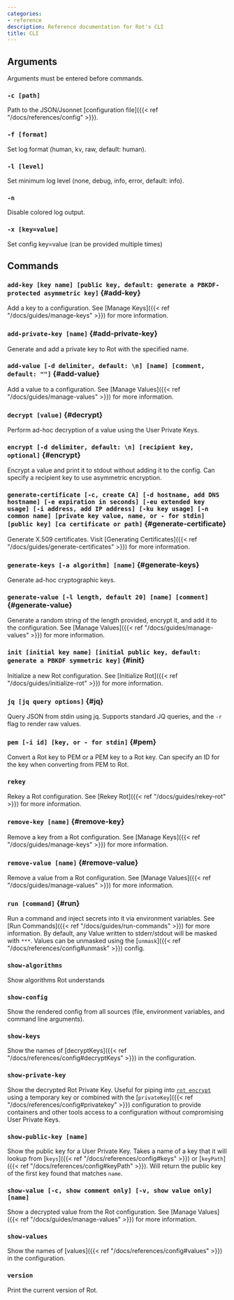 ```yaml
---
categories:
- reference
description: Reference documentation for Rot's CLI
title: CLI
---
```


## Arguments

Arguments must be entered before commands.

### `-c [path]`

Path to the JSON/Jsonnet [configuration file]({{< ref "/docs/references/config" >}}).

### `-f [format]`

Set log format (human, kv, raw, default: human).

### `-l [level]`

Set minimum log level (none, debug, info, error, default: info).

### `-n`

Disable colored log output.

### `-x [key=value]`

Set config key=value (can be provided multiple times)

## Commands

### `add-key [key name] [public key, default: generate a PBKDF-protected asymmetric key]` {#add-key}

Add a key to a configuration.  See [Manage Keys]({{< ref "/docs/guides/manage-keys" >}}) for more information.

### `add-private-key [name]` {#add-private-key}

Generate and add a private key to Rot with the specified name.

### `add-value [-d delimiter, default: \n] [name] [comment, default: ""]` {#add-value}

Add a value to a configuration.  See [Manage Values]({{< ref "/docs/guides/manage-values" >}}) for more information.

### `decrypt [value]` {#decrypt}

Perform ad-hoc decryption of a value using the User Private Keys.

### `encrypt [-d delimiter, default: \n] [recipient key, optional]` {#encrypt}

Encrypt a value and print it to stdout without adding it to the config.  Can specify a recipient key to use asymmetric encryption.

### `generate-certificate [-c, create CA] [-d hostname, add DNS hostname] [-e expiration in seconds] [-eu extended key usage] [-i address, add IP address] [-ku key usage] [-n common name] [private key value, name, or - for stdin] [public key] [ca certificate or path]` {#generate-certificate}

Generate X.509 certificates.  Visit [Generating Certificates]({{< ref "/docs/guides/generate-certificates" >}}) for more information.

### `generate-keys [-a algorithm] [name]` {#generate-keys}

Generate ad-hoc cryptographic keys.

### `generate-value [-l length, default 20] [name] [comment]` {#generate-value}

Generate a random string of the length provided, encrypt it, and add it to the configuration.  See [Manage Values]({{< ref "/docs/guides/manage-values" >}}) for more information.

### `init [initial key name] [initial public key, default: generate a PBKDF symmetric key]` {#init}

Initialize a new Rot configuration.  See [Initialize Rot]({{< ref "/docs/guides/initialize-rot" >}}) for more information.

### `jq [jq query options]` {#jq}

Query JSON from stdin using jq.  Supports standard JQ queries, and the `-r` flag to render raw values.

### `pem [-i id] [key, or - for stdin]` {#pem}

Convert a Rot key to PEM or a PEM key to a Rot key.  Can specify an ID for the key when converting from PEM to Rot.

### `rekey`

Rekey a Rot configuration.  See [Rekey Rot]({{< ref "/docs/guides/rekey-rot" >}}) for more information.

### `remove-key [name]` {#remove-key}

Remove a key from a Rot configuration.  See [Manage Keys]({{< ref "/docs/guides/manage-keys" >}}) for more information.

### `remove-value [name]` {#remove-value}

Remove a value from a Rot configuration.  See [Manage Values]({{< ref "/docs/guides/manage-values" >}}) for more information.

### `run [command]` {#run}

Run a command and inject secrets into it via environment variables.  See [Run Commands]({{< ref "/docs/guides/run-commands" >}}) for more information.  By default, any Value written to stderr/stdout will be masked with `***`.  Values can be unmasked using the [`unmask`]({{< ref "/docs/references/config#unmask" >}}) config.

### `show-algorithms`

Show algorithms Rot understands

### `show-config`

Show the rendered config from all sources (file, environment variables, and command line arguments).

### `show-keys`

Show the names of [decryptKeys]({{< ref "/docs/references/config#decryptKeys" >}}) in the configuration.

### `show-private-key`

Show the decrypted Rot Private Key.  Useful for piping into [`rot encrypt`](#encrypt) using a temporary key or combined with the [`privateKey`]({{< ref "/docs/references/config#privatekey" >}}) configuration to provide containers and other tools access to a configuration without compromising User Private Keys.

### `show-public-key [name]`

Show the public key for a User Private Key.  Takes a name of a key that it will lookup from [`keys`]({{< ref "/docs/references/config#keys" >}}) or [`keyPath`]({{< ref "/docs/references/config#keyPath" >}}).  Will return the public key of the first key found that matches `name`.

### `show-value [-c, show comment only] [-v, show value only] [name]`

Show a decrypted value from the Rot configuration.  See [Manage Values]({{< ref "/docs/guides/manage-values" >}}) for more information.

### `show-values`

Show the names of [values]({{< ref "/docs/references/config#values" >}}) in the configuration.

### `version`

Print the current version of Rot.
